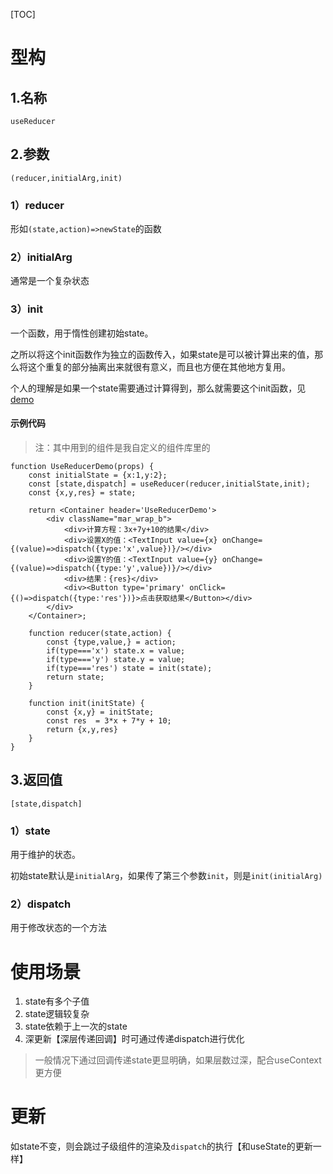 [TOC]

# 型构
## 1.名称
`useReducer`

## 2.参数
`(reducer,initialArg,init)`

### 1）reducer
形如`(state,action)=>newState`的函数

### 2）initialArg
通常是一个复杂状态

### 3）init
一个函数，用于惰性创建初始state。

之所以将这个init函数作为独立的函数传入，如果state是可以被计算出来的值，那么将这个重复的部分抽离出来就很有意义，而且也方便在其他地方复用。

个人的理解是如果一个state需要通过计算得到，那么就需要这个init函数，见[demo](http://localhost:3020/#/react/base/demo/useReducer)

#### 示例代码
> 注：其中用到的组件是我自定义的组件库里的
```
function UseReducerDemo(props) {
    const initialState = {x:1,y:2};
    const [state,dispatch] = useReducer(reducer,initialState,init);
    const {x,y,res} = state;

    return <Container header='UseReducerDemo'>
        <div className="mar_wrap_b">
            <div>计算方程：3x+7y+10的结果</div>
            <div>设置X的值：<TextInput value={x} onChange={(value)=>dispatch({type:'x',value})}/></div>
            <div>设置Y的值：<TextInput value={y} onChange={(value)=>dispatch({type:'y',value})}/></div>
            <div>结果：{res}</div>
            <div><Button type='primary' onClick={()=>dispatch({type:'res'})}>点击获取结果</Button></div>
        </div>
    </Container>;

    function reducer(state,action) {
        const {type,value,} = action;
        if(type==='x') state.x = value;
        if(type==='y') state.y = value;
        if(type==='res') state = init(state);
        return state;
    }

    function init(initState) {
        const {x,y} = initState;
        const res  = 3*x + 7*y + 10;
        return {x,y,res}
    }
}
```

## 3.返回值
`[state,dispatch]`

### 1）state
用于维护的状态。

初始state默认是`initialArg`，如果传了第三个参数`init`，则是`init(initialArg)`

### 2）dispatch
用于修改状态的一个方法

# 使用场景
1. state有多个子值
2. state逻辑较复杂
3. state依赖于上一次的state
4. 深更新【深层传递回调】时可通过传递dispatch进行优化
> 一般情况下通过回调传递state更显明确，如果层数过深，配合useContext更方便

# 更新
如state不变，则会跳过子级组件的渲染及`dispatch`的执行【和useState的更新一样】